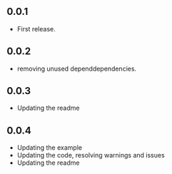 ## 0.0.1

* First release.

## 0.0.2

* removing unused dependdependencies.


## 0.0.3

* Updating the readme


## 0.0.4

* Updating the example
* Updating the code, resolving warnings and issues
* Updating the readme
